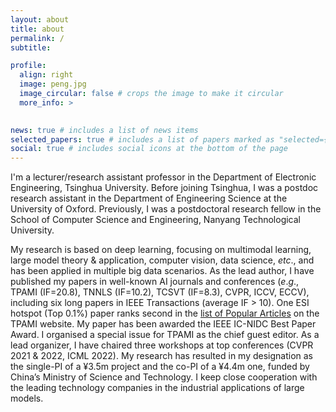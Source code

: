 ```yaml
---
layout: about
title: about
permalink: /
subtitle: 

profile:
  align: right
  image: peng.jpg
  image_circular: false # crops the image to make it circular
  more_info: >
    

news: true # includes a list of news items
selected_papers: true # includes a list of papers marked as "selected={true}"
social: true # includes social icons at the bottom of the page
---
```



I'm a lecturer/research assistant professor in the Department of Electronic Engineering, Tsinghua University. Before joining Tsinghua, I was a postdoc research assistant in the Department of Engineering Science at the University of Oxford. Previously, I was a postdoctoral research fellow in the School of Computer Science and Engineering, Nanyang Technological University.

My research is based on deep learning, focusing on multimodal learning, large model theory & application, computer vision, data science, *etc*., and has been applied in multiple big data scenarios. As the lead author, I have published my papers in well-known AI journals and conferences (*e*.*g*., TPAMI (IF=20.8), TNNLS (IF=10.2), TCSVT (IF=8.3), CVPR, ICCV, ECCV), including six long papers in IEEE Transactions (average IF > 10). One ESI hotspot (Top 0.1%) paper ranks second in the [list of Popular Articles](https://ieeexplore.ieee.org/xpl/RecentIssue.jsp?punumber=34) on the TPAMI website. My paper has been awarded the IEEE IC-NIDC Best Paper Award. I organised a special issue for TPAMI as the chief guest editor. As a lead organizer, I have chaired three workshops at top conferences (CVPR 2021 & 2022, ICML 2022). My research has resulted in my designation as the single-PI of a ¥3.5m project and the co-PI of a ¥4.4m one, funded by China’s Ministry of Science and Technology. I keep close cooperation with the leading technology companies in the industrial applications of large models. 